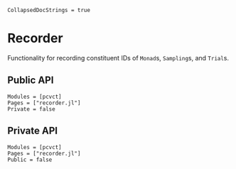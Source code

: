 ```@meta
CollapsedDocStrings = true
```

# Recorder

Functionality for recording constituent IDs of `Monad`s, `Sampling`s, and `Trial`s.

## Public API
```@autodocs
Modules = [pcvct]
Pages = ["recorder.jl"]
Private = false
```

## Private API
```@autodocs
Modules = [pcvct]
Pages = ["recorder.jl"]
Public = false
```